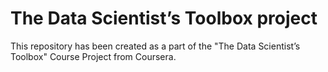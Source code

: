 The Data Scientist’s Toolbox project
===========

This repository has been created as a part of the "The Data Scientist’s Toolbox" Course Project from Coursera.
